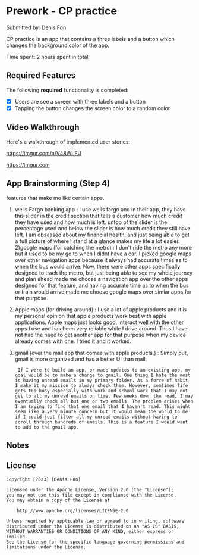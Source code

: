 # Prework - CP practice

Submitted by: Denis Fon

CP practice is an app that contains a three labels and a button which changes the background color of the app.

Time spent: 2 hours spent in total

## Required Features

The following **required** functionality is completed:

- [x] Users are see a screen with three labels and a button
- [x] Tapping the button changes the screen color to a random color
 
## Video Walkthrough

Here's a walkthrough of implemented user stories:

https://imgur.com/a/V48WLFU

<!-- Replace this with whatever GIF tool you used! -->
https://imgur.com

## App Brainstorming (Step 4)
features that make me like certain apps.
1) wells Fargo banking app : I use wells fargo and in their app, they have this slider in the credit section that tells a customer how much credit they have used and how much is left. untop of the slider is the percentage used and below the slider is how much credit they still have left. I am obsessed about my financial health, and just being able to get a full picture of where I stand at a glance makes my life a lot easier.
2)google maps (for catching the metro) : I don't ride the metro any more but it used to be my go to when I didnt have a car. I picked google maps over other navigation apps because it always had accurate times as to when the bus would arrive. Now, there were other apps specifically designed to track the metro, but just being able to see my whole journey and plan ahead made me choose a navigation app over the other apps designed for that feature, and having accurate time as to when the bus or train would arrive made me choose google maps over simiar apps for that purpose.
3) Apple maps (for driving around) : I use a lot of apple products and it is my personal opinion that apple products work best with apple applications. Apple maps just looks good, interact well with the other apps I use and has been very reliable while I drive around. Thus I have not had the need to get another app for that purpose when my device already comes with one. I tried it and it worked.
4) gmail (over the mail app that comes with apple products.) : Simply put, gmail is more organized and has a better UI than mail.

        If I were to build an app, or made updates to an existing app, my goal would be to make a change to gmail. One thing I hate the most is having unread emails in my primary folder. As a force of habit, I make it my mission to always check them. However, somtimes life gets too busy especially with work and school work that I may not get to all my unread emails on time. Few weeks down the road, I may eventually check all but one or two emails. The problem arises when I am trying to find that one email that I haven't read. This might seem like a very minute concern but it would mean the world to me if I could just filter all my unread emails without having to scroll through hundreds of emails. This is a feature I would want to add to the gmail app.

## Notes

## License

    Copyright [2023] [Denis Fon]

    Licensed under the Apache License, Version 2.0 (the "License");
    you may not use this file except in compliance with the License.
    You may obtain a copy of the License at

        http://www.apache.org/licenses/LICENSE-2.0

    Unless required by applicable law or agreed to in writing, software
    distributed under the License is distributed on an "AS IS" BASIS,
    WITHOUT WARRANTIES OR CONDITIONS OF ANY KIND, either express or implied.
    See the License for the specific language governing permissions and
    limitations under the License.
